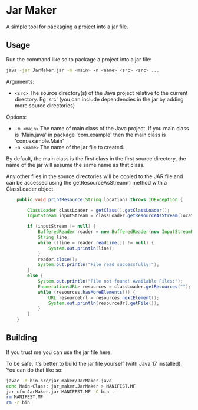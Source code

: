 # Jar Maker
A simple tool for packaging a project into a jar file.


## Usage
Run the command like so to package a project into a jar file:

```bash
java -jar JarMaker.jar -m <main> -n <name> <src> <src> ...
```

Arguments:
- `<src>` The source directory(s) of the Java project relative to the current directory. Eg 'src' (you can include dependencies in the jar by adding more source directories)

Options:
- `-m <main>` The name of main class of the Java project. If you main class is 'Main.java' in package 'com.example' then the main class is 'com.example.Main'
- `-n <name>` The name of the jar file to created.

By default, the main class is the first class in the first source directory, the name of the jar will assume the same name as that class.

Any other files in the source directories will be copied to the JAR file and can be accessed using the getResourceAsStream() method with a ClassLoader object.

```java
    public void printResource(String location) throws IOException {

        ClassLoader classLoader = getClass().getClassLoader();
        InputStream inputStream = classLoader.getResourceAsStream(location);

        if (inputStream != null) {
            BufferedReader reader = new BufferedReader(new InputStreamReader(inputStream));
            String line;
            while ((line = reader.readLine()) != null) {
                System.out.println(line);
            }
            reader.close();
            System.out.println("File read successfully!");
        }
        else {
            System.out.println("File not found! Available Files:");
            Enumeration<URL> resources = classLoader.getResources("");
            while (resources.hasMoreElements()) {
                URL resourceUrl = resources.nextElement();
                System.out.println(resourceUrl.getFile());
            }
        }
    }
```


## Building

If you trust me you can use the jar file here. 

To be safe, it's better to build the jar file yourself (with Java 17 installed). You can do that like so:
```bash
javac -d bin src/jar_maker/JarMaker.java
echo Main-Class: jar_maker.JarMaker > MANIFEST.MF
jar cfm JarMaker.jar MANIFEST.MF -C bin .
rm MANIFEST.MF
rm -r bin
```